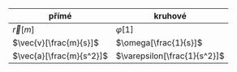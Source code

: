 
| přímé                    | kruhové                      |
| ------------------------ | ---------------------------- |
| $\vec{r}[m]$             | $\varphi[1]$                 |
| $\vec{v}[\frac{m}{s}]$   | $\omega[\frac{1}{s}]$        |
| $\vec{a}[\frac{m}{s^2}]$ | $\varepsilon[\frac{1}{s^2}]$ |
